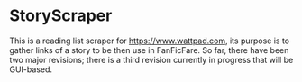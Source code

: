 # StoryScraper
This is a reading list scraper for https://www.wattpad.com, its purpose is to gather links of a story to be then use in FanFicFare. So far, there have been two major revisions; there is a third revision currently in progress that will be GUI-based.
